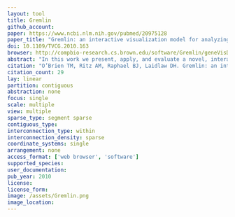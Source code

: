 ```yaml
---
layout: tool 
title: Gremlin
github_account: 
paper: https://www.ncbi.nlm.nih.gov/pubmed/20975128
paper_title: "Gremlin: an interactive visualization model for analyzing genomic rearrangements."
doi: 10.1109/TVCG.2010.163
browser: http://compbio-research.cs.brown.edu/software/Gremlin/geneVisDemo.html
abstract: "In this work we present, apply, and evaluate a novel, interactive visualization model for comparative analysis of structural variants and rearrangements in human and cancer genomes, with emphasis on data integration and uncertainty visualization. To support both global trend analysis and local feature detection, this model enables explorations continuously scaled from the high-level, complete genome perspective, down to the low-level, structural rearrangement view, while preserving global context at all times. We have implemented these techniques in Gremlin, a genomic rearrangement explorer with multi-scale, linked interactions, which we apply to four human cancer genome data sets for evaluation. Using an insight-based evaluation methodology, we compare Gremlin to Circos, the state-of-the-art in genomic rearrangement visualization, through a small user study with computational biologists working in rearrangement analysis. Results from user study evaluations demonstrate that this visualization model enables more total insights, more insights per minute, and more complex insights than the current state-of-the-art for visual analysis and exploration of genome rearrangements."
citation: "O’Brien TM, Ritz AM, Raphael BJ, Laidlaw DH. Gremlin: an interactive visualization model for analyzing genomic rearrangements. IEEE Trans Vis Comput Graph. ieeexplore.ieee.org; 2010;16: 918–926."
citation_count: 29
lay: linear
partition: contiguous
abstraction: none
focus: single
scale: multiple
view: multiple
sparse_type: segment sparse
contiguous_type: 
interconnection_type: within
interconnection_density: sparse
coordinate_systems: single
arrangement: none
access_format: ['web browser', 'software']
supported_species: 
user_documentation: 
pub_year: 2010
license: 
license_form: 
image: /assets/Gremlin.png
image_location: 
---
```

